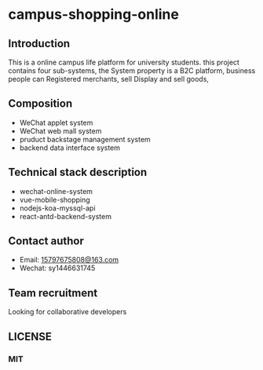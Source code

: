 # campus-shopping-online

## Introduction
This is a online  campus life platform for university students. this project contains four sub-systems, the System property is a B2C platform, business people can Registered merchants, sell Display and sell goods,  

## Composition
- WeChat applet system
- WeChat web mall system 
- pruduct backstage management system
- backend data interface system

## Technical stack description
* wechat-online-system
* vue-mobile-shopping
* nodejs-koa-myssql-api
* react-antd-backend-system

## Contact author
- Email: 15797675808@163.com
- Wechat: sy1446631745

## Team recruitment
Looking for collaborative developers 

## LICENSE
### MIT
